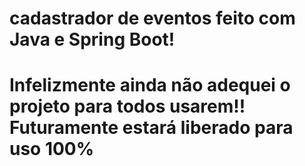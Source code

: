 # cadastrador de eventos feito com Java e Spring Boot!


# Infelizmente ainda não adequei o projeto para todos usarem!! Futuramente estará liberado para uso 100%

##

